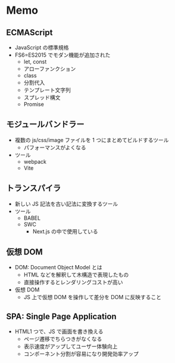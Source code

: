 # Memo

## ECMAScript

- JavaScript の標準規格
- FS6=ES2015 でモダン機能が追加された
  - let, const
  - アローファンクション
  - class
  - 分割代入
  - テンプレート文字列
  - スプレッド構文
  - Promise

## モジュールバンドラー

- 複数の js/css/image ファイルを 1 つにまとめてビルドするツール
  - パフォーマンスがよくなる
- ツール
  - webpack
  - Vite

## トランスパイラ

- 新しい JS 記法を古い記法に変換するツール
- ツール
  - BABEL
  - SWC
    - Next.js の中で使用している

## 仮想 DOM

- DOM: Document Object Model とは
  - HTML などを解釈して木構造で表現したもの
  - 直接操作するとレンダリングコストが高い
- 仮想 DOM
  - JS 上で仮想 DOM を操作して差分を DOM に反映すること

## SPA: Single Page Application

- HTML1 つで、JS で画面を書き換える
  - ページ遷移でちらつきがなくなる
  - 表示速度がアップしてユーザー体験向上
  - コンポーネント分割が容易になり開発効率アップ
